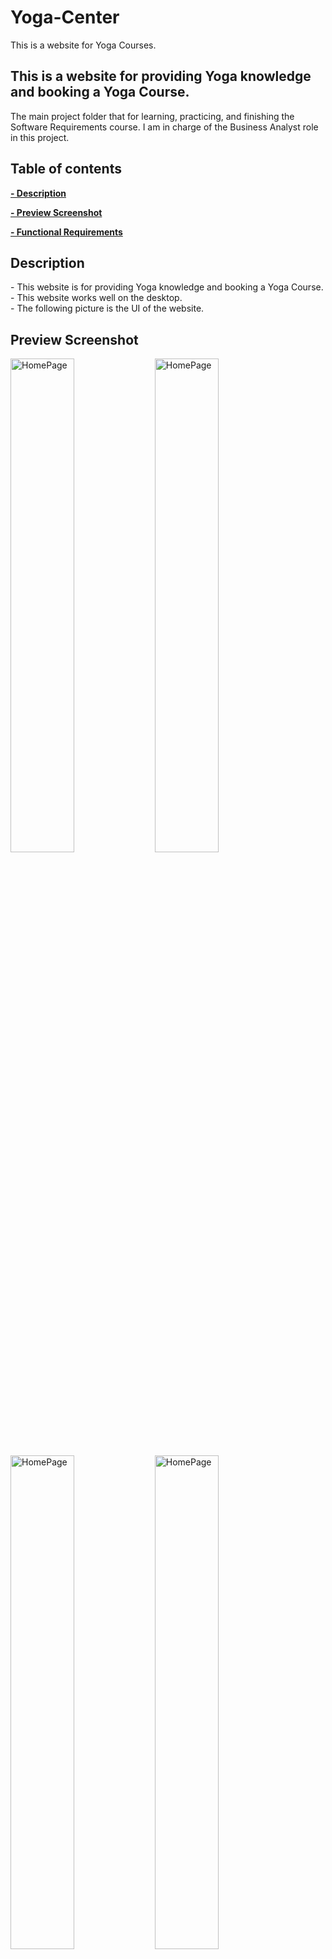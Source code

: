 # Yoga-Center
This is a website for Yoga Courses.
<h2>This is a website for providing Yoga knowledge and booking a Yoga Course.</h2>
The main project folder that for learning, practicing, and finishing the Software Requirements course. I am in charge of the Business Analyst role in this project.
<h2>Table of contents</h2>
<p style="font-weight: bold"><a href="#description">- Description</a></p>
<p style="font-weight: bold"><a href="#preview-screenshot">- Preview Screenshot</a></p>
<p style="font-weight: bold"><a href="#functional-requirements">- Functional Requirements</a></p>
<h2>Description</h2>
- This website is for providing Yoga knowledge and booking a Yoga Course. 
<br>
- This website works well on the desktop.
<br>
- The following picture is the UI of the website.
<h2>Preview Screenshot</h2>
<div class="image-container">
  <img src="https://user-images.githubusercontent.com/112839830/258164526-69cc6af6-0364-4487-b24d-0e07e055411a.png" width="45%" style="max-width=100%;"     
   alt="HomePage"></img>
  <img src="https://user-images.githubusercontent.com/112839830/258164522-1da9ff87-c031-4a98-b869-2357398c9053.png" width="45%" style="max-width=100%;" 
   alt="HomePage"></img>
  <img src="https://user-images.githubusercontent.com/112839830/258164518-88735a79-a744-4644-9ebb-4e7abfccebfa.png" width="45%" style="max-width=100%;" 
   alt="HomePage"></img>
  <img src="https://user-images.githubusercontent.com/112839830/258164500-a1aa311f-4508-45a3-b16e-d0f384462adb.png" width="45%" style="max-width=100%;" 
   alt="HomePage"></img>
  <img src="https://user-images.githubusercontent.com/112839830/258164481-dfcff4eb-efcb-463a-9d1b-ecedfc72200d.png" width="45%" style="max-width=100%;" 
   alt="HomePage"></img>
  <img src="https://user-images.githubusercontent.com/112839830/258164493-b5750ac5-f401-48cd-8f37-45e3f1bdfd21.png" width="45%" style="max-width=100%;" 
   alt="HomePage"></img>
  <img src="https://user-images.githubusercontent.com/112839830/258164510-07992f5f-7fba-43de-8786-6a9813f9dcd0.png" width="45%" style="max-width=100%;" 
   alt="HomePage"></img>
  <img src="https://user-images.githubusercontent.com/112839830/258167905-b5f6ff1f-e8a9-450a-9544-bc4f08ce4d09.png" width="45%" style="max-width=100%;" 
   alt="HomePage"></img>
  <img src="https://user-images.githubusercontent.com/112839830/258167920-a2a1f308-ed39-46c3-8d65-1a218cf0a5dc.png" width="45%" style="max-width=100%;" 
   alt="HomePage"></img>
  <img src="https://user-images.githubusercontent.com/112839830/258164515-f51aeb75-fe64-4540-a34b-af6a85089fcf.png" width="45%" style="max-width=100%;" 
   alt="HomePage"></img>
  <img src="https://user-images.githubusercontent.com/112839830/258164505-c884bd86-3305-409d-a076-2a497a6bfef9.png" width="45%" style="max-width=100%;" 
   alt="HomePage"></img>
</div>
<h2>Functional Requirements</h2>
<h4>1. Guest</h4>
<li>View all courses</li>
<li>Search courses (by the trainer, by price)</li>
<h4>2. Trainee</h4>
<li>Log in/ Log out</li>
<li>Sign up</li>
<li>Book class</li>
<li>View/ Request for changing class</li>
<li>Add/ Update profile</li>
<li>Give feedback</li>
<h4>3. Trainer</h4>
<li>Log in/ Log out</li>
<li>View class schedule</li>
<li>Add/ Update profile</li>
<li>Check Attendance</li>
<h4>4. Staff</h4>
<li>Log in/ Log out</li>
<li>CRUD Trainer, Trainee, Course, Class, Timetable, Feedback, Blog</li>
<h4>5. Admin</h4>
<li>Log in/ Log out</li>
<li>CRUD Staff</li>
